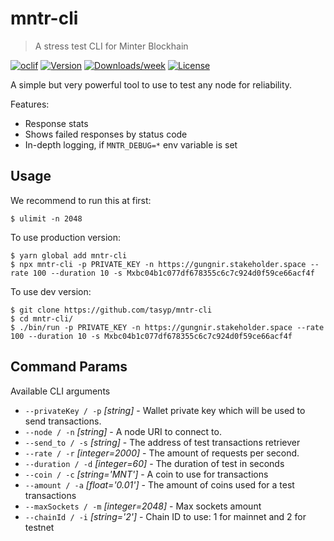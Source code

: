 mntr-cli
====

> A stress test CLI for Minter Blockhain

[![oclif](https://img.shields.io/badge/cli-oclif-brightgreen.svg)](https://oclif.io)
[![Version](https://img.shields.io/npm/v/mntr-cli.svg)](https://npmjs.org/package/mntr-cli)
[![Downloads/week](https://img.shields.io/npm/dw/mntr-cli.svg)](https://npmjs.org/package/mntr-cli)
[![License](https://img.shields.io/npm/l/mntr-cli.svg)](https://github.com/tasyp/mntr-cli/blob/master/package.json)

A simple but very powerful tool to use to test any node for reliability.

Features:

- Response stats
- Shows failed responses by status code
- In-depth logging, if `MNTR_DEBUG=*` env variable is set

## Usage

We recommend to run this at first:
```
$ ulimit -n 2048
```

To use production version:
```
$ yarn global add mntr-cli
$ npx mntr-cli -p PRIVATE_KEY -n https://gungnir.stakeholder.space --rate 100 --duration 10 -s Mxbc04b1c077df678355c6c7c924d0f59ce66acf4f
```
To use dev version:
```
$ git clone https://github.com/tasyp/mntr-cli
$ cd mntr-cli/
$ ./bin/run -p PRIVATE_KEY -n https://gungnir.stakeholder.space --rate 100 --duration 10 -s Mxbc04b1c077df678355c6c7c924d0f59ce66acf4f
```

## Command Params

Available CLI arguments

* `--privateKey / -p` _[string]_  - Wallet private key which will be used to send transactions.
* `--node / -n` _[string]_ - A node URI to connect to.
* `--send_to / -s` _[string]_ - The address of test transactions retriever
* `--rate / -r` _[integer=2000]_ - The amount of requests per second.
* `--duration / -d` _[integer=60]_ - The duration of test in seconds
* `--coin / -c` _[string='MNT']_ - A coin to use for transactions
* `--amount / -a` _[float='0.01']_ - The amount of coins used for a test transactions
* `--maxSockets / -m` _[integer=2048]_ - Max sockets amount
* `--chainId / -i` _[string='2']_ - Chain ID to use: 1 for mainnet and 2 for testnet